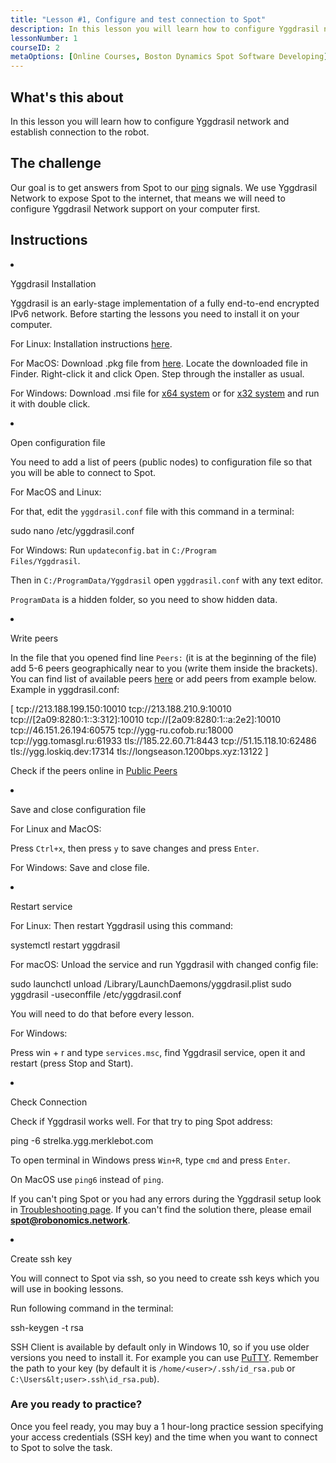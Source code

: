 ```yaml
---
title: "Lesson #1, Configure and test connection to Spot"
description: In this lesson you will learn how to configure Yggdrasil network and establish connection to the robot.
lessonNumber: 1
courseID: 2
metaOptions: [Online Courses, Boston Dynamics Spot Software Developing]
---
```


<section class="container__reg">

## What's this about

In this lesson you will learn how to configure Yggdrasil network and establish connection to the robot.

</section>


<section class="container__reg">

## The challenge

Our goal is to get answers from Spot to our [ping](https://en.wikipedia.org/wiki/Ping_(networking_utility)) signals. We use Yggdrasil Network to expose Spot to the internet, that means we will need to configure Yggdrasil Network support on your computer first.

</section>

<section class="container__reg">

## Instructions

<List type="numbers">

<li>

Yggdrasil Installation

Yggdrasil is an early-stage implementation of a fully end-to-end encrypted IPv6 network. Before starting the lessons you need to install it on your computer.

For Linux: Installation instructions [here](https://yggdrasil-network.github.io/installation-linux-deb.html).

For MacOS: Download .pkg file from [here](https://github.com/yggdrasil-network/yggdrasil-go/releases/download/v0.4.0/yggdrasil-0.4.0-macos-amd64.pkg). Locate the downloaded file in Finder. Right-click it and click Open. Step through the installer as usual.

For Windows: Download .msi file for [x64 system](https://github.com/yggdrasil-network/yggdrasil-go/releases/download/v0.4.0/yggdrasil-0.4-x64.msi) or for [x32 system](https://github.com/yggdrasil-network/yggdrasil-go/releases/download/v0.4.0/yggdrasil-0.4-x64.msi) and run it with double click.
</li>

<li>

Open configuration file 

You need to add a list of peers (public nodes) to configuration file so that you will be able to connect to Spot.

For MacOS and Linux:

For that, edit the <code>yggdrasil.conf</code> file with this command in a terminal:

<lessonCodeWrapper language="bash">sudo nano /etc/yggdrasil.conf</lessonCodeWrapper>

For Windows: Run <code>updateconfig.bat</code> in <code>C:/Program Files/Yggdrasil</code>.

Then in <code>C:/ProgramData/Yggdrasil</code> open <code>yggdrasil.conf</code> with any text editor.

<code>ProgramData</code> is a hidden folder, so you need to show hidden data.

</li>

<li>

Write peers

In the file that you opened find line <code>Peers:</code> (it is at the beginning of the file) add 5-6 peers geographically near to you (write them inside the brackets). You can find list of available peers [here](https://github.com/yggdrasil-network/public-peers) or add peers from example below. Example in yggdrasil.conf:

<lessonCodeWrapper language="json">
[
  tcp://213.188.199.150:10010
  tcp://213.188.210.9:10010
  tcp://[2a09:8280:1::3:312]:10010
  tcp://[2a09:8280:1::a:2e2]:10010
  tcp://46.151.26.194:60575
  tcp://ygg-ru.cofob.ru:18000
  tcp://ygg.tomasgl.ru:61933
  tls://185.22.60.71:8443
  tcp://51.15.118.10:62486
  tls://ygg.loskiq.dev:17314
  tls://longseason.1200bps.xyz:13122
]
</lessonCodeWrapper>

Check if the peers online in [Public Peers](https://publicpeers.neilalexander.dev/)

</li>

<li>

Save and close configuration file

For Linux and MacOS:

Press <code>Ctrl+x</code>, then press <code>y</code> to save changes and press <code>Enter</code>.

For Windows: Save and close file.

</li>

<li>

Restart service 

For Linux: Then restart Yggdrasil using this command:

<lessonCodeWrapper language="bash">systemctl restart yggdrasil</lessonCodeWrapper>

For macOS: Unload the service and run Yggdrasil with changed config file:

<lessonCodeWrapper language="bash" codeClass="big-code">
sudo launchctl unload /Library/LaunchDaemons/yggdrasil.plist
sudo yggdrasil -useconffile /etc/yggdrasil.conf
</lessonCodeWrapper>

You will need to do that before every lesson.

For Windows:

Press win + r and type <code>services.msc</code>, find Yggdrasil service, open it and restart (press Stop and Start).

<LessonImages src="boston-dynamics-course/lesson-0-1.jpg" alt="tutorial"/>
</li>

<li>

Check Connection

Check if Yggdrasil works well. For that try to ping Spot address:

<lessonCodeWrapper language="bash">ping -6 strelka.ygg.merklebot.com</lessonCodeWrapper>

To open terminal in Windows press <code>Win+R</code>, type <code>cmd</code> and press <code>Enter</code>.

On MacOS use <code>ping6</code> instead of <code>ping</code>.

If you can't ping Spot or you had any errors during the Yggdrasil setup look in [Troubleshooting page](https://dapp.spot-sdk.education/docs/spot-troubleshooting). If you can't find the solution there, please email **spot@robonomics.network**.

</li>

<li>

Create ssh key 

You will connect to Spot via ssh, so you need to create ssh keys which you will use in booking lessons.

Run following command in the terminal:

<lessonCodeWrapper language="bash">ssh-keygen -t rsa</lessonCodeWrapper>

SSH Client is available by default only in Windows 10, so if you use older versions you need to install it. For example you can use [PuTTY](https://www.putty.org/). Remember the path to your key (by default it is <code>/home/&lt;user&gt;/.ssh/id_rsa.pub</code> or <code>C:\Users\&lt;user&gt;\.ssh\id_rsa.pub</code>).
</li>
</List>
</section>

<section class="container__reg">

### Are you ready to practice?

Once you feel ready, you may buy a 1 hour-long practice session specifying your access credentials (SSH key) and the time when you want to connect to Spot to solve the task.

##### <LessonButtonLink src="https://dapp.spot-sdk.education/#/checkout" text="Rent a spot" />

</section>